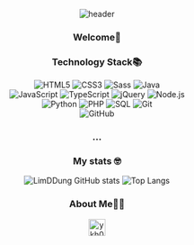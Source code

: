   
<div align='center'>
  
![header](https://capsule-render.vercel.app/api?type=shark&color=auto&height=250&section=header&text=KiHyun%20GitHub&fontSize=70&animation=scaleIn)

  ### Welcome👋

  ### Technology Stack📚
  <div align='center'>

  ![HTML5](https://img.shields.io/badge/-HTML5-000000?style=flat&logo=html5)
  ![CSS3](https://img.shields.io/badge/-CSS3-222222?style=flat&logo=CSS3&logoColor=1572B6)
  ![Sass](https://img.shields.io/badge/-Sass-222222?style=flat&logo=Sass&logoColor=CC6699)
  ![Java](https://img.shields.io/badge/-Java-000000?style=flat&logo=java) <br>
  ![JavaScript](https://img.shields.io/badge/-JavaScript-000000?style=flat&logo=javascript)
  ![TypeScript](https://img.shields.io/badge/-TypeScript-000000?style=flat&logo=typescript)
  ![jQuery](https://img.shields.io/badge/-jQuery-222222?style=flat&logo=jQuery&logoColor=0769AD)
  ![Node.js](https://img.shields.io/badge/-Node.js-222222?style=flat&logo=node.js&logoColor=339933)<br>
  ![Python](https://img.shields.io/badge/-Python-000000?style=flat&logo=python)
  ![PHP](https://img.shields.io/badge/-PHP-222222?style=flat&logo=PHP&logoColor=777BB4)
  ![SQL](https://img.shields.io/badge/-SQL-000000?style=flat&logo=postgresql)
  ![Git](https://img.shields.io/badge/-Git-222222?style=flat&logo=git&logoColor=F05032)<br>
  ![GitHub](https://img.shields.io/badge/-GitHub-222222?style=flat&logo=github&logoColor=181717)

  </div>

  ### ...

  ### My stats 🤓
  ![LimDDung GitHub stats](https://github-readme-stats.vercel.app/api?username=LimDDung&show_icons=true&theme=buefy )
  ![Top Langs](https://github-readme-stats.vercel.app/api/top-langs/?username=LimDDung&layout=compact&theme=buefy)

  ### About Me👩‍💻
  <div align='center'>
     <a href="mailto:ykh031104@naver.com" >
      <img align="center" alt="ykh031104@naver.com" width="30em" src="https://img.icons8.com/ios-glyphs/50/000000/gmail.png" />
      </a>
  </div>

</div>

